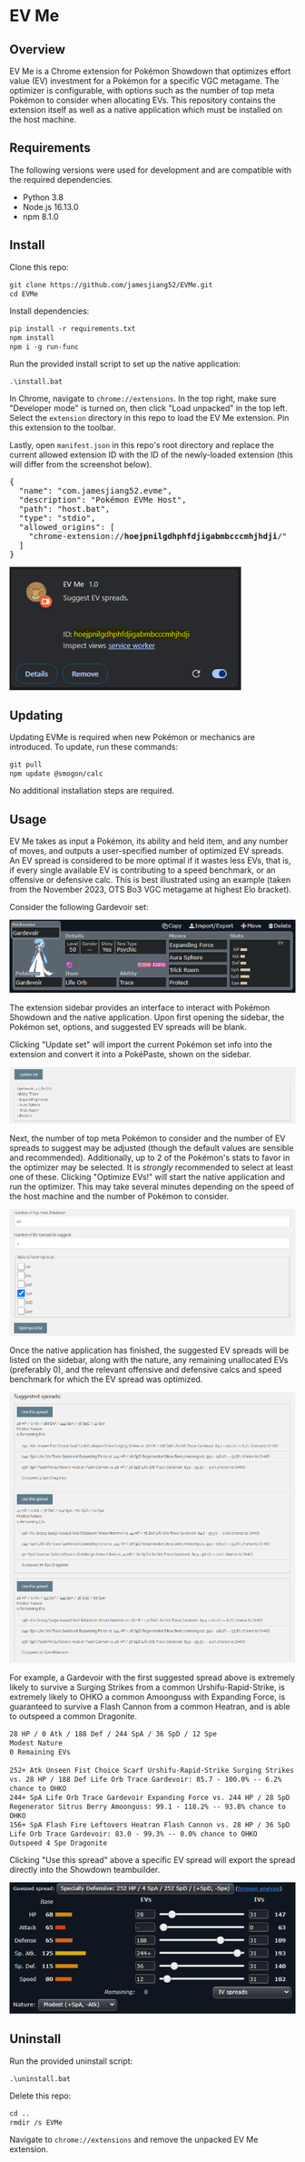# EV Me

## Overview

EV Me is a Chrome extension for Pokémon Showdown that optimizes effort value (EV) investment for a Pokémon for a specific VGC metagame. The optimizer is configurable, with options such as the number of top meta Pokémon to consider when allocating EVs. This repository contains the extension itself as well as a native application which must be installed on the host machine.

## Requirements

The following versions were used for development and are compatible with the required dependencies.

* Python 3.8
* Node.js 16.13.0
* npm 8.1.0

## Install

Clone this repo:
```
git clone https://github.com/jamesjiang52/EVMe.git
cd EVMe
```

Install dependencies:
```
pip install -r requirements.txt
npm install
npm i -g run-func
```

Run the provided install script to set up the native application:
```
.\install.bat
```

In Chrome, navigate to `chrome://extensions`. In the top right, make sure "Developer mode" is turned on, then click "Load unpacked" in the top left. Select the `extension` directory in this repo to load the EV Me extension. Pin this extension to the toolbar.

Lastly, open `manifest.json` in this repo's root directory and replace the current allowed extension ID with the ID of the newly-loaded extension (this will differ from the screenshot below).

<pre>
{
  "name": "com.jamesjiang52.evme",
  "description": "Pokémon EVMe Host",
  "path": "host.bat",
  "type": "stdio",
  "allowed_origins": [
    "chrome-extension://<b>hoejpnilgdhphfdjigabmbcccmhjhdji</b>/"
  ]
}
</pre>

![Extension ID](images/ext_ID.png)

## Updating

Updating EVMe is required when new Pokémon or mechanics are introduced. To update, run these commands:

```
git pull
npm update @smogon/calc
```

No additional installation steps are required.

## Usage

EV Me takes as input a Pokémon, its ability and held item, and any number of moves, and outputs a user-specified number of optimized EV spreads. An EV spread is considered to be more optimal if it wastes less EVs, that is, if every single available EV is contributing to a speed benchmark, or an offensive or defensive calc. This is best illustrated using an example (taken from the November 2023, OTS Bo3 VGC metagame at highest Elo bracket).

Consider the following Gardevoir set:

![Gardevoir set](images/set.png)

The extension sidebar provides an interface to interact with Pokémon Showdown and the native application. Upon first opening the sidebar, the Pokémon set, options, and suggested EV spreads will be blank.

Clicking "Update set" will import the current Pokémon set info into the extension and convert it into a PokéPaste, shown on the sidebar.

![Gardevoir paste](images/paste.png)

Next, the number of top meta Pokémon to consider and the number of EV spreads to suggest may be adjusted (though the default values are sensible and recommended). Additionally, up to 2 of the Pokémon's stats to favor in the optimizer may be selected. It is *strongly* recommended to select at least one of these. Clicking "Optimize EVs!" will start the native application and run the optimizer. This may take several minutes depending on the speed of the host machine and the number of Pokémon to consider.

![Options](images/options.png)

Once the native application has finished, the suggested EV spreads will be listed on the sidebar, along with the nature, any remaining unallocated EVs (preferably 0), and the relevant offensive and defensive calcs and speed benchmark for which the EV spread was optimized.

![Gardevoir suggested spreads](images/spreads.png)

For example, a Gardevoir with the first suggested spread above is extremely likely to survive a Surging Strikes from a common Urshifu-Rapid-Strike, is extremely likely to OHKO a common Amoonguss with Expanding Force, is guaranteed to survive a Flash Cannon from a common Heatran, and is able to outspeed a common Dragonite.

```
28 HP / 0 Atk / 188 Def / 244 SpA / 36 SpD / 12 Spe
Modest Nature
0 Remaining EVs

252+ Atk Unseen Fist Choice Scarf Urshifu-Rapid-Strike Surging Strikes vs. 28 HP / 188 Def Life Orb Trace Gardevoir: 85.7 - 100.0% -- 6.2% chance to OHKO
244+ SpA Life Orb Trace Gardevoir Expanding Force vs. 244 HP / 28 SpD Regenerator Sitrus Berry Amoonguss: 99.1 - 118.2% -- 93.8% chance to OHKO
156+ SpA Flash Fire Leftovers Heatran Flash Cannon vs. 28 HP / 36 SpD Life Orb Trace Gardevoir: 83.0 - 99.3% -- 0.0% chance to OHKO
Outspeed 4 Spe Dragonite
```

Clicking "Use this spread" above a specific EV spread will export the spread directly into the Showdown teambuilder.

![Gardevoir stats](images/stats.png)

## Uninstall

Run the provided uninstall script:
```
.\uninstall.bat
```

Delete this repo:
```
cd ..
rmdir /s EVMe
```

Navigate to `chrome://extensions` and remove the unpacked EV Me extension.
